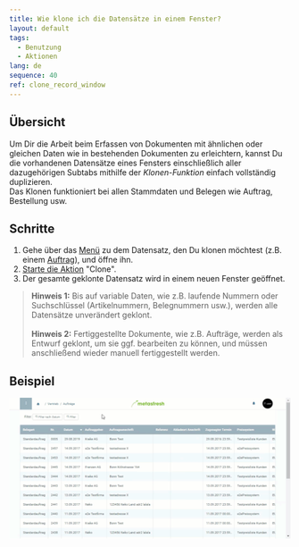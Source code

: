 ```yaml
---
title: Wie klone ich die Datensätze in einem Fenster?
layout: default
tags:
  - Benutzung
  - Aktionen
lang: de
sequence: 40
ref: clone_record_window
---
```


## Übersicht
Um Dir die Arbeit beim Erfassen von Dokumenten mit ähnlichen oder gleichen Daten wie in bestehenden Dokumenten zu erleichtern, kannst Du die vorhandenen Datensätze eines Fensters einschließlich aller dazugehörigen Subtabs mithilfe der *Klonen-Funktion* einfach vollständig duplizieren.<br>
Das Klonen funktioniert bei allen Stammdaten und Belegen wie Auftrag, Bestellung usw.

## Schritte
1. Gehe über das [Menü](Menu) zu dem Datensatz, den Du klonen möchtest (z.B. einem [Auftrag](Auftrag_erfassen)), und öffne ihn.
1. [Starte die Aktion](AktionStarten) "Clone".
1. Der gesamte geklonte Datensatz wird in einem neuen Fenster geöffnet.
 >**Hinweis 1:** Bis auf variable Daten, wie z.B. laufende Nummern oder Suchschlüssel (Artikelnummern, Belegnummern usw.), werden alle Datensätze unverändert geklont.<br><br>
 >**Hinweis 2:** Fertiggestellte Dokumente, wie z.B. Aufträge, werden als Entwurf geklont, um sie ggf. bearbeiten zu können, und müssen anschließend wieder manuell fertiggestellt werden.


## Beispiel
 ![](assets/Klonen_Datensatz_Fenster.gif)
